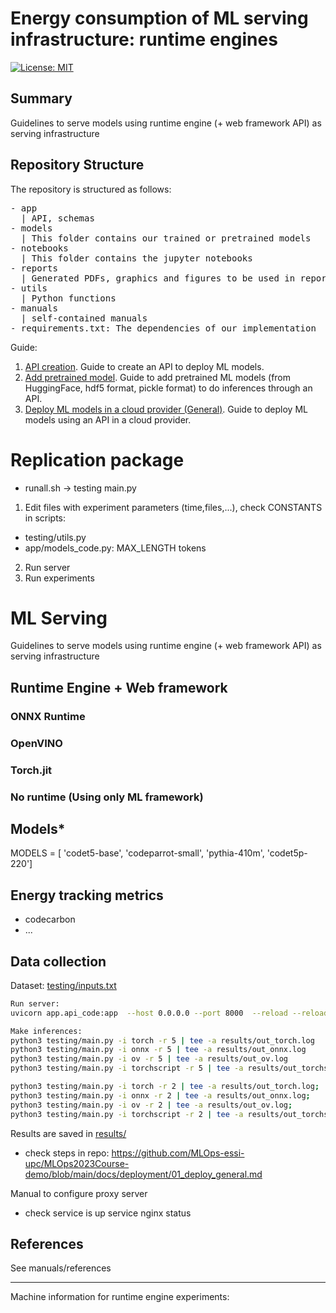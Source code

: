 # Energy consumption of ML serving infrastructure: runtime engines
[![License: MIT](https://img.shields.io/badge/License-MIT-yellow.svg)](https://opensource.org/licenses/MIT)

## Summary
Guidelines to serve models using runtime engine (+ web framework API) as serving infrastructure

## Repository Structure

The repository is structured as follows:

<pre/>
- app
  | API, schemas
- models
  | This folder contains our trained or pretrained models
- notebooks
  | This folder contains the jupyter notebooks
- reports
  | Generated PDFs, graphics and figures to be used in reporting
- utils
  | Python functions
- manuals
  | self-contained manuals
- requirements.txt: The dependencies of our implementation
</pre>

Guide:
1. [API creation](manuals/01_create_api.md). Guide to create an API to deploy ML models.
2. [Add pretrained model](manuals/02_add_models.md). Guide to add pretrained ML models (from HuggingFace, hdf5 format, pickle format) to do inferences through an API.
3. [Deploy ML models in a cloud provider (General)](manuals/03_deploy_general.md). Guide to deploy ML models using an API in a cloud provider.

# Replication package
- runall.sh -> testing main.py

1. Edit files with experiment parameters (time,files,...), check CONSTANTS in scripts:
  - testing/utils.py
  - app/models_code.py: MAX_LENGTH tokens
2. Run server
3. Run experiments



# ML Serving

Guidelines to serve models using runtime engine (+ web framework API) as serving infrastructure

## Runtime Engine + Web framework
### ONNX Runtime
### OpenVINO
### Torch.jit
### No runtime (Using only ML framework)


## Models*

MODELS = [ 'codet5-base', 'codeparrot-small', 'pythia-410m', 'codet5p-220']

## Energy tracking metrics
- codecarbon
- ...

## Data collection
Dataset:
[testing/inputs.txt](testing/inputs.txt)

```bash
Run server:
uvicorn app.api_code:app  --host 0.0.0.0 --port 8000  --reload --reload-dir app

Make inferences:
python3 testing/main.py -i torch -r 5 | tee -a results/out_torch.log
python3 testing/main.py -i onnx -r 5 | tee -a results/out_onnx.log
python3 testing/main.py -i ov -r 5 | tee -a results/out_ov.log
python3 testing/main.py -i torchscript -r 5 | tee -a results/out_torchscript.log

python3 testing/main.py -i torch -r 2 | tee -a results/out_torch.log;
python3 testing/main.py -i onnx -r 2 | tee -a results/out_onnx.log;
python3 testing/main.py -i ov -r 2 | tee -a results/out_ov.log;
python3 testing/main.py -i torchscript -r 2 | tee -a results/out_torchscript.log;


```
Results are saved in [results/](results/)

- check steps in repo:
https://github.com/MLOps-essi-upc/MLOps2023Course-demo/blob/main/docs/deployment/01_deploy_general.md

Manual to configure proxy server
- check service is up
service nginx status

## References
See manuals/references


-------------------

Machine information for runtime engine experiments:
